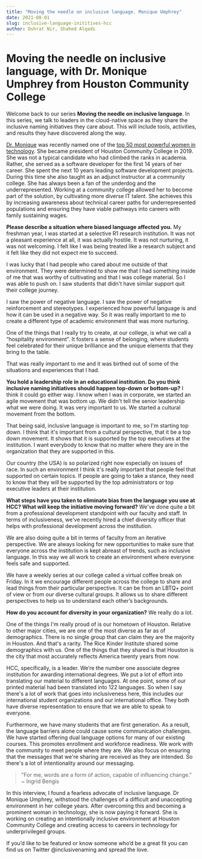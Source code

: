 ```yaml
---
title: "Moving the needle on inclusive language. Monique Umphrey"
date: 2021-08-01
slug: inclusive-language-inititives-hcc
author: Oshrat Nir, Shahed Alqadi
---
```


# Moving the needle on inclusive language, with Dr. Monique Umphrey from Houston Community College
 
Welcome back to our series **Moving the needle on inclusive language**. In this series, we talk to leaders in the cloud-native space as they share the inclusive naming
initiatives they care about. This will include tools, activities, and results they have discovered along the way.
 
[Dr. Monique](https://www.linkedin.com/in/moniquewilson/) was recently named one of the [top 50 most powerful women in technology](http://top50tech.org/2020/). She 
became president of Houston Community College in 2019. She was not a typical candidate who had climbed the ranks in academia. Rather, she served as a software developer
for the first 14 years of her career. She spent the next 10 years leading software development projects. During this time she also taught as an adjunct instructor at a
community college. She has always been a fan of the underdog and the underrepresented. Working at a community college allowed her to become part of the solution, by
cultivating more diverse IT talent. She achieves this by increasing awareness about technical career paths for underrepresented populations and ensuring they have viable
pathways into careers with family sustaining wages.
 
**Please describe a situation where biased language affected you.**
My freshman year, I was started at a selective R1 research institution. It was not a pleasant experience at all, it was actually hostile. It was not nurturing, it was not
welcoming. I felt like I was being treated like a research subject and it felt like they did not expect me to succeed.

I was lucky that I had people who cared about me outside of that environment. They were determined to show me that I had something inside of me that was worthy of
cultivating and that I was college material. So I was able to push on. I saw students that didn't have similar support quit their college journey. 

I saw the power of negative language. I saw the power of negative reinforcement and stereotypes. I experienced how powerful language is and how it can be used in a negative
way. So it was really important to me to create a different type of academic environment that was more nurturing. 

One of the things that I really try to create, at our college, is what we call a “hospitality environment”. It fosters a sense of belonging, where students feel celebrated
for their unique brilliance and the unique elements that they bring to the table. 

That was really important to me and it was birthed out of some of the situations and experiences that I had. 


**You hold a leadership role in an educational institution. Do you think inclusive naming initiatives should happen top-down or bottom-up?**
I think it could go either way. I know when I was in corporate, we started an agile movement that was bottom up. We didn't tell the senior leadership what we were doing.
It was very important to us. We started a cultural movement from the bottom.

That being said, inclusive language is important to me, so I'm starting top down. I think that it's important from a cultural perspective, that it be a top down movement.
It shows that it is supported by the top executives at the institution. I want everybody to know that no matter where they are in the organization that they are supported
in this. 

Our country (the USA) is so polarized right now especially on issues of race. In such an environment I think it's really important that people feel that supported on
certain topics. If people are going to take a stance, they need to know that they will be supported by the top administrators or top executive leaders at their institution.

**What steps have you taken to eliminate bias from the language you use at HCC? What will keep the initiative moving forward?**
We've done quite a bit from a professional development standpoint with our faculty and staff. In terms of inclusiveness, we've recently hired a chief diversity officer
that helps with professional development across the institution. 

We are also doing quite a bit in terms of faculty from an iterative perspective. We are always looking for new opportunities to make sure that everyone across the
institution is kept abreast of trends, such as inclusive language. In this way we all work to create an environment where everyone feels safe and supported. 

We have a weekly series at our college called a virtual coffee break on Friday. In it we encourage different people across the college to share and lead things from their
particular perspective. It can be from an LBTQ+ point of view or from our diverse cultural groups. It allows us to share different perspectives to help us to understand
each other’s backgrounds.

**How do you account for diversity in your organization?**
We really do a lot. 

One of the things I'm really proud of is our hometown of Houston. Relative to other major cities, we are one of the most diverse as far as of demographics. There is no
single group that can claim they are the majority in Houston. And that's a rarity. The Rice Kinder Institute shared some demographics with us. One of the things that they
shared is that Houston is the city that most accurately reflects America twenty years from now. 

HCC, specifically, is a leader. We’re the number one associate degree institution for awarding international degrees. We put a lot of effort into translating our material
to different languages. At one point, some of our printed material had been translated into 122 languages. So when I say there's a lot of work that goes into inclusiveness
here, this includes our international student organizations and our international office. They both have diverse representation to ensure that we are able to speak to
everyone.

Furthermore, we have many students that are first generation. As a result, the language barriers alone could cause some communication challenges. We have started offering
dual language options for many of our existing courses. This promotes enrollment and workforce readiness. We work with the community to meet people where they are. We also
focus on ensuring that the messages that we're sharing are received as they are intended. So there's a lot of intentionality around our messaging.

> "For me, words are a form of action, capable of influencing change."  ~ Ingrid Bengis

In this interview, I found a fearless advocate of inclusive language. Dr Monique Umphrey, withstood the challenges of a difficult and unaccepting environment in her
college years. After overcoming this and becoming a prominent woman in technology, she is now paying it forward. She is working on creating an intentionally inclusive
environment at Houston Community College and creating access to careers in technology for underprivileged groups.

If you’d like to be featured or know someone who’d be a great fit you can find us on Twitter @inclusivenaming and spread the love.
 
